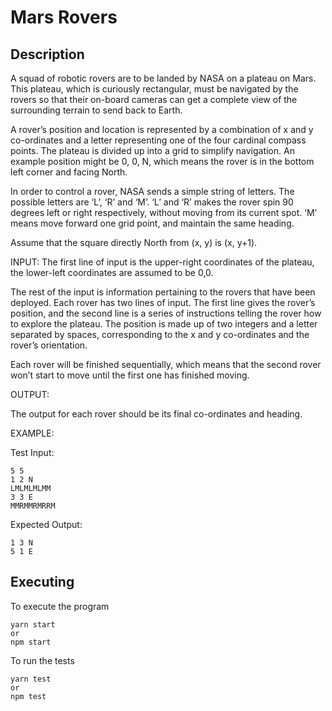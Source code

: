# Mars Rovers

## Description

A squad of robotic rovers are to be landed by NASA on a plateau on Mars. This plateau, which is curiously rectangular,
must be navigated by the rovers so that their on-board cameras can get a complete view of the surrounding terrain to
send back to Earth.

A rover’s position and location is represented by a combination of x and y co-ordinates and a letter representing one 
of the four cardinal compass points. The plateau is divided up into a grid to simplify navigation. An example position 
might be 0, 0, N, which means the rover is in the bottom left corner and facing North.

In order to control a rover, NASA sends a simple string of letters. The possible letters are ‘L’, ‘R’ and ‘M’. ‘L’ and 
‘R’ makes the rover spin 90 degrees left or right respectively, without moving from its current spot. ‘M’ means move 
forward one grid point, and maintain the same heading.

Assume that the square directly North from (x, y) is (x, y+1).

INPUT:
The first line of input is the upper-right coordinates of the plateau, the lower-left coordinates are assumed to be 0,0.

The rest of the input is information pertaining to the rovers that have been deployed. Each rover has two lines of 
input. The first line gives the rover’s position, and the second line is a series of instructions telling the rover 
how to explore the plateau. The position is made up of two integers and a letter separated by spaces, corresponding 
to the x and y co-ordinates and the rover’s orientation.

Each rover will be finished sequentially, which means that the second rover won’t start to move until the first one has
finished moving.

OUTPUT:

The output for each rover should be its final co-ordinates and heading.

EXAMPLE:

Test Input:
```
5 5
1 2 N
LMLMLMLMM
3 3 E
MMRMMRMRRM
```

Expected Output:
```
1 3 N
5 1 E
```

## Executing

To execute the program

```
yarn start
or
npm start
```

To run the tests

```
yarn test
or
npm test
```